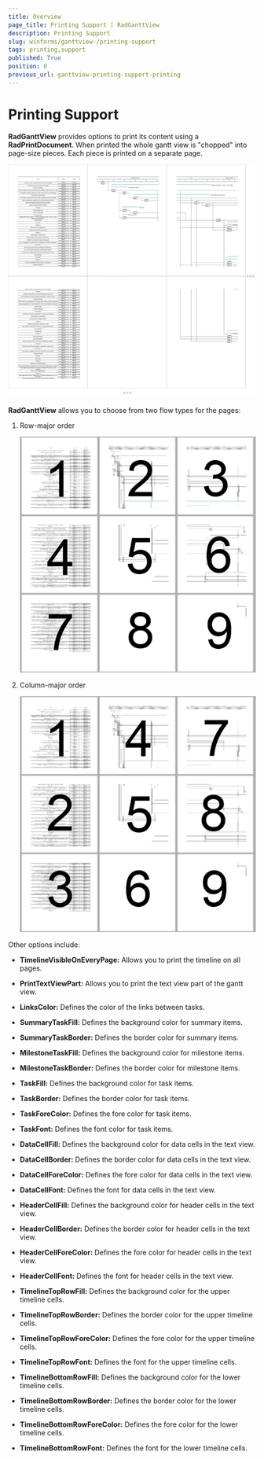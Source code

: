 ```yaml
---
title: Overview
page_title: Printing Support | RadGanttView
description: Printing Support
slug: winforms/ganttview-/printing-support
tags: printing,support
published: True
position: 0
previous_url: ganttview-printing-support-printing
---
```


# Printing Support

__RadGanttView__ provides options to print its content using a __RadPrintDocument__. When printed the whole gantt view is "chopped" into page-size pieces. Each piece is printed on a separate page.

![ganttview-printing-support 001](images/ganttview-printing-support001.png)

__RadGanttView__ allows you to choose from two flow types for the pages:

1. Row-major order
            
	![ganttview-printing-support 002](images/ganttview-printing-support002.png)

1. Column-major order
            
	![ganttview-printing-support 003](images/ganttview-printing-support003.png)

Other options include:

* __TimelineVisibleOnEveryPage:__ Allows you to print the timeline on all pages.        

* __PrintTextViewPart:__ Allows you to print the text view part of the gantt view.

* __LinksColor:__ Defines the color of the links between tasks.                        

* __SummaryTaskFill:__ Defines the background color for summary items.                 

* __SummaryTaskBorder:__ Defines the border color for summary items.                   

* __MilestoneTaskFill:__ Defines the background color for milestone items.             

* __MilestoneTaskBorder:__ Defines the border color for milestone items.               

* __TaskFill:__ Defines the background color for task items.                           

* __TaskBorder:__ Defines the border color for task items.                             

* __TaskForeColor:__ Defines the fore color for task items.                            

* __TaskFont:__ Defines the font color for task items.                                 

* __DataCellFill:__ Defines the background color for data cells in the text view.      

* __DataCellBorder:__ Defines the border color for data cells in the text view.        

* __DataCellForeColor:__ Defines the fore color for data cells in the text view.       

* __DataCellFont:__ Defines the font for data cells in the text view.                  

* __HeaderCellFill:__ Defines the background color for header cells in the text view.  

* __HeaderCellBorder:__ Defines the border color for header cells in the text view.    

* __HeaderCellForeColor:__ Defines the fore color for header cells in the text view.   

* __HeaderCellFont:__ Defines the font for header cells in the text view.              

* __TimelineTopRowFill:__ Defines the background color for the upper timeline cells.   

* __TimelineTopRowBorder:__ Defines the border color for the upper timeline cells.

* __TimelineTopRowForeColor:__ Defines the fore color for the upper timeline cells.

* __TimelineTopRowFont:__ Defines the font for the upper timeline cells.                

* __TimelineBottomRowFill:__ Defines the background color for the lower timeline cells.

* __TimelineBottomRowBorder:__ Defines the border color for the lower timeline cells.

* __TimelineBottomRowForeColor:__ Defines the fore color for the lower timeline cells.

* __TimelineBottomRowFont:__ Defines the font for the lower timeline cells.             
